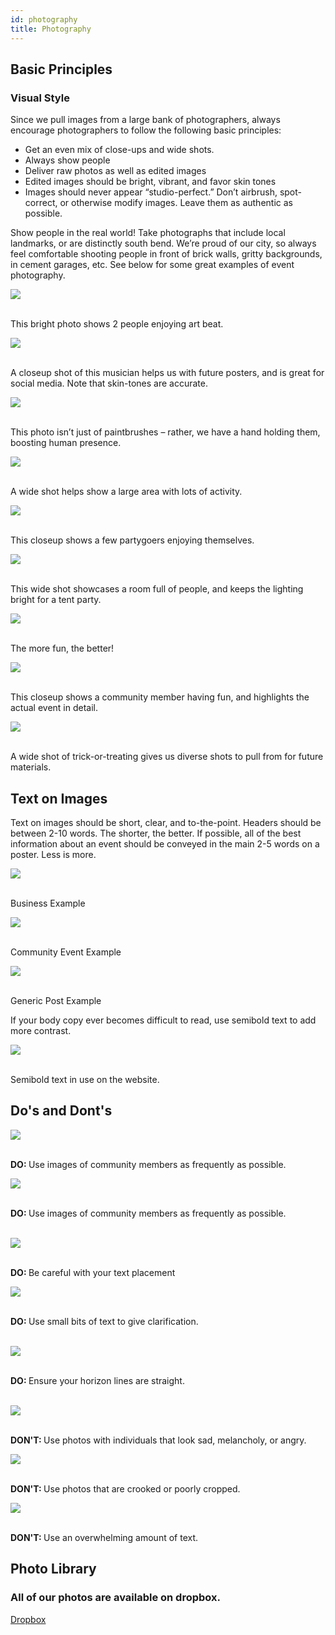 ```yaml
---
id: photography
title: Photography
---
```

## Basic Principles

### Visual Style

Since we pull images from a large bank of photographers, always encourage photographers to follow the following basic principles:

- Get an even mix of close-ups and wide shots.
- Always show people
- Deliver raw photos as well as edited images
- Edited images should be bright, vibrant, and favor skin tones
- Images should never appear “studio-perfect.” Don’t airbrush, spot-correct, or otherwise modify images. Leave them as authentic as possible.

Show people in the real world! Take photographs that include local landmarks, or are distinctly south bend. We’re proud of our city, so always feel comfortable shooting people in front of brick walls, gritty backgrounds, in cement garages, etc.
See below for some great examples of event photography.

<div class="row">
<div class="thirdWidth"><img class="downloadable" src="../img/photoExamples1.jpg"><p class="descriptionText"><br>This bright photo shows 2 people enjoying art beat.</p></div>
<div class="thirdWidth"><img class="downloadable" src="../img/photoExamples2.jpg"><p class="descriptionText"><br>A closeup shot of this musician helps us with future posters, and is great for social media. Note that skin-tones are accurate.</p></div>
<div class="thirdWidth"><img class="downloadable" src="../img/photoExamples3.jpg"><p class="descriptionText"><br>This photo isn’t just of paintbrushes – rather, we have a hand holding them, boosting human presence.</p></div>
</div>

<div class="row">
<div class="thirdWidth"><img class="downloadable" src="../img/photoExamples4.jpg"><p class="descriptionText"><br>A wide shot helps show a large area with lots of activity.</p></div>
<div class="thirdWidth"><img class="downloadable" src="../img/photoExamples5.jpg"><p class="descriptionText"><br>This closeup shows a few partygoers enjoying themselves.</p></div>
<div class="thirdWidth"><img class="downloadable" src="../img/photoExamples6.jpg"><p class="descriptionText"><br>This wide shot showcases a room full of people, and keeps the lighting bright for a tent party.</p></div>
</div>

<div class="row">
<div class="thirdWidth"><img class="downloadable" src="../img/photoExamples7.jpg"><p class="descriptionText"><br>The more fun, the better!</p></div>
<div class="thirdWidth"><img class="downloadable" src="../img/photoExamples8.jpg"><p class="descriptionText"><br>This closeup shows a community member having fun, and highlights the actual event in detail.</p></div>
<div class="thirdWidth"><img class="downloadable" src="../img/photoExamples9.jpg"><p class="descriptionText"><br>A wide shot of trick-or-treating gives us diverse shots to pull from for future materials.</p></div>
</div>

## Text on Images

Text on images should be short, clear, and to-the-point. Headers should be between 2-10 words. The shorter, the better. If possible, all of the best information about an event should be conveyed in the main 2-5 words on a poster. Less is more.

<div class="row">
<div class="thirdWidth"><img class="downloadable" src="../img/textOnImages1.jpg"><p class="descriptionText"><br>Business Example</p></div>
<div class="thirdWidth"><img class="downloadable" src="../img/textOnImages2.jpg"><p class="descriptionText"><br>Community Event Example</p></div>
<div class="thirdWidth"><img class="downloadable" src="../img/textOnImages3.jpg"><p class="descriptionText"><br>Generic Post Example</p></div>
</div>

If your body copy ever becomes difficult to read, use semibold text to add more contrast.

<img class="downloadable" src="../img/textOnImages4.jpg">
<p class="descriptionText"><br>Semibold text in use on the website.</p>

## Do's and Dont's

<div class="row">
<div class="halfWidth"><img class="downloadable" src="../img/photographyDosDonts1.jpg"><p class="descriptionText"><br><strong>DO: </strong>Use images of community members as frequently as possible.</p></div>
<div class="halfWidth"><img class="downloadable" src="../img/photographyDosDonts2.jpg"><p class="descriptionText"><br><strong>DO: </strong>Use images of community members as frequently as possible.</p></div>
</div>
<br>
<div class="row">
<div class="halfWidth"><img class="downloadable" src="../img/photographyDosDonts3.jpg"><p class="descriptionText"><br><strong>DO: </strong>Be careful with your text placement</p></div>
<div class="halfWidth"><img class="downloadable" src="../img/photographyDosDonts4.jpg"><p class="descriptionText"><br><strong>DO: </strong>Use small bits of text to give clarification.</p></div>
</div>
<br>
<img class="downloadable" src="../img/photographyDosDonts5.jpg"><p class="descriptionText"><br><strong>DO: </strong>Ensure your horizon lines are straight.</p>
<br>
<div class="row">
<div class="thirdWidth"><img class="downloadable" src="../img/photographyDosDonts6.jpg"><p class="descriptionText"><br><strong>DON'T: </strong>Use photos with individuals that look sad, melancholy, or angry.</p></div>
<div class="thirdWidth"><img class="downloadable" src="../img/photographyDosDonts7.jpg"><p class="descriptionText"><br><strong>DON'T: </strong>Use photos that are crooked or poorly cropped.</p></div>
<div class="thirdWidth"><img class="downloadable" src="../img/photographyDosDonts8.jpg"><p class="descriptionText"><br><strong>DON'T: </strong>Use an overwhelming amount of text.</p></div>
</div>

## Photo Library

<h3 class="centeredText">All of our photos are available on dropbox.</h3>
<div class="btnContainer"><a class="button" href="https://www.dropbox.com/sh/br00xa3upis5m0a/AACEXeiwB2kqF_T8hMOZ329xa?dl=0">Dropbox</a></div>

